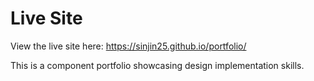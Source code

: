 # Live Site
View the live site here: https://sinjin25.github.io/portfolio/

This is a component portfolio showcasing design implementation skills.